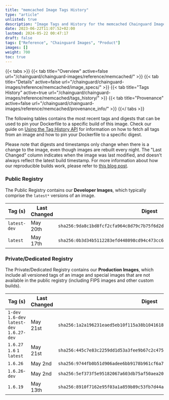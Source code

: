```yaml
---
title: "memcached Image Tags History"
type: "article"
unlisted: true
description: "Image Tags and History for the memcached Chainguard Image"
date: 2023-06-22T11:07:52+02:00
lastmod: 2024-05-22 00:47:17
draft: false
tags: ["Reference", "Chainguard Images", "Product"]
images: []
weight: 700
toc: true
---
```


{{< tabs >}}
{{< tab title="Overview" active=false url="/chainguard/chainguard-images/reference/memcached/" >}}
{{< tab title="Details" active=false url="/chainguard/chainguard-images/reference/memcached/image_specs/" >}}
{{< tab title="Tags History" active=true url="/chainguard/chainguard-images/reference/memcached/tags_history/" >}}
{{< tab title="Provenance" active=false url="/chainguard/chainguard-images/reference/memcached/provenance_info/" >}}
{{</ tabs >}}

The following tables contains the most recent tags and digests that can be used to pin your Dockerfile to a specific build of this image. Check our guide on [Using the Tag History API](/chainguard/chainguard-images/using-the-tag-history-api/) for information on how to fetch all tags from an image and how to pin your Dockerfile to a specific digest.

Please note that digests and timestamps only change when there is a change to the image, even though images are rebuilt every night. The "Last Changed" column indicates when the image was last modified, and doesn't always reflect the latest build timestamp. For more information about how our reproducible builds work, please refer to [this blog post](https://www.chainguard.dev/unchained/reproducing-chainguards-reproducible-image-builds).

### Public Registry
The Public Registry contains our **Developer Images**, which typically comprise the `latest*` versions of an image.

| Tag (s)       | Last Changed | Digest                                                                    |
|---------------|--------------|---------------------------------------------------------------------------|
|  `latest-dev` | May 20th     | `sha256:9da8c1bd8fcf2cfa964c8d79c7b75f6d2d000c71ba34eb5368431924227d0d27` |
|  `latest`     | May 17th     | `sha256:0b3d34b5112283efd448098cd94c473cc6982e74e680c072dd783f9ad8ff89db` |


### Private/Dedicated Registry
The Private/Dedicated Registry contains our **Production Images**, which include all versioned tags of an image and special images that are not available in the public registry (including FIPS images and other custom builds).

| Tag (s)                                      | Last Changed | Digest                                                                    |
|----------------------------------------------|--------------|---------------------------------------------------------------------------|
|  `1-dev` `1.6-dev` `latest-dev` `1.6.27-dev` | May 21st     | `sha256:1a2a196231eaed5eb10f115a38b10416185b2baaedb859643340e4157aeb21a5` |
|  `1.6.27` `1.6` `1` `latest`                 | May 21st     | `sha256:445c7e83c2259dd1d53a3fee9b67c2c475f53d0f31d5f752f183886c493debf3` |
|  `1.6.26`                                    | May 2nd      | `sha256:9744fb0b51d906adee6bb9178b961cf6a7c785521a1f19421654ea379bfb9ae4` |
|  `1.6.26-dev`                                | May 2nd      | `sha256:5ef373f5e95182067a603db75af50aea20ee8b6c657f85f6643ee72a46609ad5` |
|  `1.6.19`                                    | May 13th     | `sha256:8910f7162e95f03a1a859b89c53fb7d44a0d7674d1018ad2850e480dd70ab816` |

